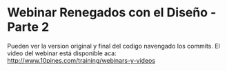 Webinar Renegados con el Diseño - Parte 2
=====================================

Pueden ver la version original y final del codigo navengado los commits.
El video del webinar está disponible aca: http://www.10pines.com/training/webinars-y-videos


